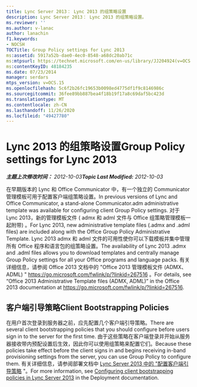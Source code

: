 ```yaml
---
title: Lync Server 2013： Lync 2013 的组策略设置
description: Lync Server 2013： Lync 2013 的组策略设置。
ms.reviewer: ''
ms.author: v-lanac
author: lanachin
f1.keywords:
- NOCSH
TOCTitle: Group Policy settings for Lync 2013
ms:assetid: 5917a52b-dae0-4ec0-8548-a68dc20ab71c
ms:mtpsurl: https://technet.microsoft.com/en-us/library/JJ204924(v=OCS.15)
ms:contentKeyID: 48184235
ms.date: 07/23/2014
manager: serdars
mtps_version: v=OCS.15
ms.openlocfilehash: 5c6f2b26fc19653b0098ed4775df1f9c8146986c
ms.sourcegitcommit: 36fee89bb887bea4f18b19f17a8c69daf5bc423d
ms.translationtype: MT
ms.contentlocale: zh-CN
ms.lasthandoff: 11/26/2020
ms.locfileid: "49427780"
---
```

# <a name="group-policy-settings-for-lync-2013"></a><span data-ttu-id="aa7e1-103">Lync 2013 的组策略设置</span><span class="sxs-lookup"><span data-stu-id="aa7e1-103">Group Policy settings for Lync 2013</span></span>

<div data-xmlns="http://www.w3.org/1999/xhtml">

<div class="topic" data-xmlns="http://www.w3.org/1999/xhtml" data-msxsl="urn:schemas-microsoft-com:xslt" data-cs="https://msdn.microsoft.com/">

<div data-asp="https://msdn2.microsoft.com/asp">



</div>

<div id="mainSection">

<div id="mainBody"><span data-ttu-id="aa7e1-104">

<span> </span></span><span class="sxs-lookup"><span data-stu-id="aa7e1-104">

<span> </span></span></span>

<span data-ttu-id="aa7e1-105">_**主题上次修改时间：** 2012-10-03_</span><span class="sxs-lookup"><span data-stu-id="aa7e1-105">_**Topic Last Modified:** 2012-10-03_</span></span>

<span data-ttu-id="aa7e1-106">在早期版本的 Lync 和 Office Communicator 中，有一个独立的 Communicator 管理模板可用于配置客户端组策略设置。</span><span class="sxs-lookup"><span data-stu-id="aa7e1-106">In previous versions of Lync and Office Communicator, a stand-alone Communicator.adm administrative template was available for configuring client Group Policy settings.</span></span> <span data-ttu-id="aa7e1-107">对于 Lync 2013，新的管理模板文件 ( admx 和 adml 文件与 Office 组策略管理模板一起附带) 。</span><span class="sxs-lookup"><span data-stu-id="aa7e1-107">For Lync 2013, new administrative template files (.admx and .adml files) are included along with the Office Group Policy Administrative Template.</span></span> <span data-ttu-id="aa7e1-108">Lync 2013 admx 和 adml 文件的可用性使你可以下载模板并集中管理所有 Office 程序和语言包的组策略设置。</span><span class="sxs-lookup"><span data-stu-id="aa7e1-108">The availability of Lync 2013 .admx and .adml files allows you to download templates and centrally manage Group Policy settings for all your Office programs and language packs.</span></span> <span data-ttu-id="aa7e1-109">有关详细信息，请参阅 Office 2013 文档中的 "Office 2013 管理模板文件 (ADMX、ADML) " <https://go.microsoft.com/fwlink/p/?linkid=267516> 。</span><span class="sxs-lookup"><span data-stu-id="aa7e1-109">For details, see “Office 2013 Administrative Template files (ADMX, ADML)” in the Office 2013 documentation at <https://go.microsoft.com/fwlink/p/?linkid=267516>.</span></span>

<div>

## <a name="client-bootstrapping-policies"></a><span data-ttu-id="aa7e1-110">客户端引导策略</span><span class="sxs-lookup"><span data-stu-id="aa7e1-110">Client Bootstrapping Policies</span></span>

<span data-ttu-id="aa7e1-111">在用户首次登录到服务器之前，应先配置几个客户端引导策略。</span><span class="sxs-lookup"><span data-stu-id="aa7e1-111">There are several client bootstrapping policies that you should configure before users sign in to the server for the first time.</span></span> <span data-ttu-id="aa7e1-112">由于这些策略在客户端登录并开始从服务器接收带内预配设置后生效，因此你可以使用组策略来配置它们。</span><span class="sxs-lookup"><span data-stu-id="aa7e1-112">Because these policies take effect before the client signs in and begins receiving in-band provisioning settings from the server, you can use Group Policy to configure them.</span></span> <span data-ttu-id="aa7e1-113">有关详细信息，请参阅部署文档中 [Lync Server 2013 中的 "配置客户端引导策略](lync-server-2013-configuring-client-bootstrapping-policies.md) "。</span><span class="sxs-lookup"><span data-stu-id="aa7e1-113">For more information, see [Configuring client bootstrapping policies in Lync Server 2013](lync-server-2013-configuring-client-bootstrapping-policies.md) in the Deployment documentation.</span></span>

<span data-ttu-id="aa7e1-114"></div>

</div>

<span> </span>

</div>

</div>

</span><span class="sxs-lookup"><span data-stu-id="aa7e1-114"></div>

</div>

<span> </span>

</div>

</div>

</span></span></div>

